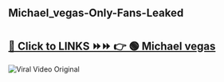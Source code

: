 
 ## Michael_vegas-Only-Fans-Leaked

# <h2><a href="https://clipsfans.com/Michael_vegas&ref=git">🔗 Click to LINKS ⏩⏩ 👉 🟢 Michael vegas </a></h2>

<a href="https://clipsfans.com/Michael_vegas&ref=git" rel="nofollow" data-target="animated-image.originalLink"><img src="https://i.ibb.co.com/xMMVF88/686577567.gif" alt="Viral Video Original" style="max-width: 100%; display: inline-block;" data-target="animated-image.originalImage"></a>
